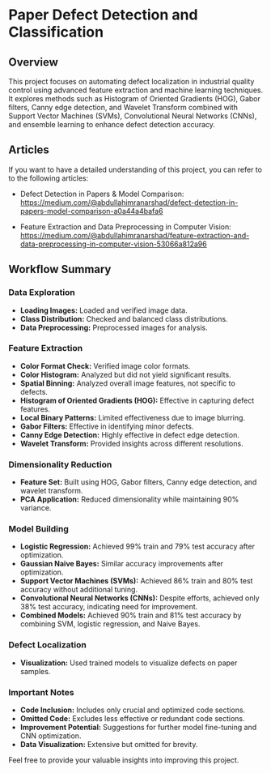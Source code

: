# Paper Defect Detection and Classification

## Overview

This project focuses on automating defect localization in industrial quality control using advanced feature extraction and machine learning techniques. It explores methods such as Histogram of Oriented Gradients (HOG), Gabor filters, Canny edge detection, and Wavelet Transform combined with Support Vector Machines (SVMs), Convolutional Neural Networks (CNNs), and ensemble learning to enhance defect detection accuracy.

## Articles
If you want to have a detailed understanding of this project, you can refer to to the following articles:
- Defect Detection in Papers & Model Comparison: https://medium.com/@abdullahimranarshad/defect-detection-in-papers-model-comparison-a0a44a4bafa6
  
- Feature Extraction and Data Preprocessing in Computer Vision: https://medium.com/@abdullahimranarshad/feature-extraction-and-data-preprocessing-in-computer-vision-53066a812a96

## Workflow Summary

### Data Exploration

- **Loading Images:** Loaded and verified image data.
- **Class Distribution:** Checked and balanced class distributions.
- **Data Preprocessing:** Preprocessed images for analysis.

### Feature Extraction

- **Color Format Check:** Verified image color formats.
- **Color Histogram:** Analyzed but did not yield significant results.
- **Spatial Binning:** Analyzed overall image features, not specific to defects.
- **Histogram of Oriented Gradients (HOG):** Effective in capturing defect features.
- **Local Binary Patterns:** Limited effectiveness due to image blurring.
- **Gabor Filters:** Effective in identifying minor defects.
- **Canny Edge Detection:** Highly effective in defect edge detection.
- **Wavelet Transform:** Provided insights across different resolutions.

### Dimensionality Reduction

- **Feature Set:** Built using HOG, Gabor filters, Canny edge detection, and wavelet transform.
- **PCA Application:** Reduced dimensionality while maintaining 90% variance.

### Model Building

- **Logistic Regression:** Achieved 99% train and 79% test accuracy after optimization.
- **Gaussian Naive Bayes:** Similar accuracy improvements after optimization.
- **Support Vector Machines (SVMs):** Achieved 86% train and 80% test accuracy without additional tuning.
- **Convolutional Neural Networks (CNNs):** Despite efforts, achieved only 38% test accuracy, indicating need for improvement.
- **Combined Models:** Achieved 90% train and 81% test accuracy by combining SVM, logistic regression, and Naive Bayes.

### Defect Localization

- **Visualization:** Used trained models to visualize defects on paper samples.

### Important Notes

- **Code Inclusion:** Includes only crucial and optimized code sections.
- **Omitted Code:** Excludes less effective or redundant code sections.
- **Improvement Potential:** Suggestions for further model fine-tuning and CNN optimization.
- **Data Visualization:** Extensive but omitted for brevity.


Feel free to provide your valuable insights into improving this project.
